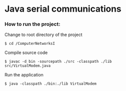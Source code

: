 # Java serial communications

### How to run the project:

Change to root directory of the project

`$ cd /ComputerNetworksI`


Compile source code

`$ javac -d bin -sourcepath ./src -classpath ./lib src/VirtualModem.java`


Run the application

`$ java -classpath ./bin:./lib VirtualModem`
